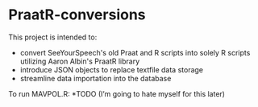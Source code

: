 # PraatR-conversions
This project is intended to: 
* convert SeeYourSpeech's old Praat and R scripts into solely R scripts utilizing Aaron Albin's PraatR library
* introduce JSON objects to replace textfile data storage
* streamline data importation into the database

To run MAVPOL.R:
*TODO (I’m going to hate myself for this later)
